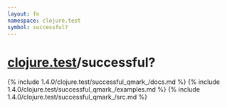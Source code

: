 ```yaml
---
layout: fn
namespace: clojure.test
symbol: successful?
---
```


# [clojure.test](../)/successful?

{% include 1.4.0/clojure.test/successful_qmark_/docs.md %}
{% include 1.4.0/clojure.test/successful_qmark_/examples.md %}
{% include 1.4.0/clojure.test/successful_qmark_/src.md %}

